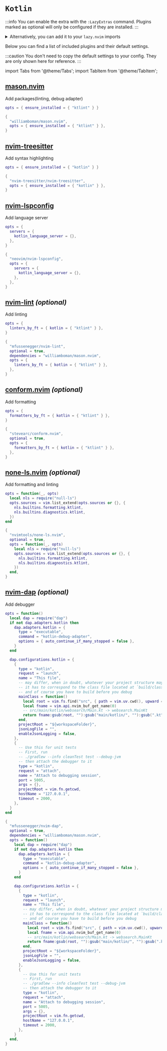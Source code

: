# `Kotlin`

<!-- plugins:start -->

:::info
You can enable the extra with the `:LazyExtras` command.
Plugins marked as optional will only be configured if they are installed.
:::

<details>
<summary>Alternatively, you can add it to your <code>lazy.nvim</code> imports</summary>

```lua title="lua/config/lazy.lua" {4}
require("lazy").setup({
  spec = {
    { "LazyVim/LazyVim", import = "lazyvim.plugins" },
    { import = "lazyvim.plugins.extras.lang.kotlin" },
    { import = "plugins" },
  },
})
```

</details>

Below you can find a list of included plugins and their default settings.

:::caution
You don't need to copy the default settings to your config.
They are only shown here for reference.
:::

import Tabs from '@theme/Tabs';
import TabItem from '@theme/TabItem';

## [mason.nvim](https://github.com/williamboman/mason.nvim)

 Add packages(linting, debug adapter)


<Tabs>

<TabItem value="opts" label="Options">

```lua
opts = { ensure_installed = { "ktlint" } }
```

</TabItem>


<TabItem value="code" label="Full Spec">

```lua
{
  "williamboman/mason.nvim",
  opts = { ensure_installed = { "ktlint" } },
}
```

</TabItem>

</Tabs>

## [nvim-treesitter](https://github.com/nvim-treesitter/nvim-treesitter)

 Add syntax highlighting


<Tabs>

<TabItem value="opts" label="Options">

```lua
opts = { ensure_installed = { "kotlin" } }
```

</TabItem>


<TabItem value="code" label="Full Spec">

```lua
{
  "nvim-treesitter/nvim-treesitter",
  opts = { ensure_installed = { "kotlin" } },
}
```

</TabItem>

</Tabs>

## [nvim-lspconfig](https://github.com/neovim/nvim-lspconfig)

 Add language server


<Tabs>

<TabItem value="opts" label="Options">

```lua
opts = {
  servers = {
    kotlin_language_server = {},
  },
}
```

</TabItem>


<TabItem value="code" label="Full Spec">

```lua
{
  "neovim/nvim-lspconfig",
  opts = {
    servers = {
      kotlin_language_server = {},
    },
  },
}
```

</TabItem>

</Tabs>

## [nvim-lint](https://github.com/mfussenegger/nvim-lint) _(optional)_

 Add linting


<Tabs>

<TabItem value="opts" label="Options">

```lua
opts = {
  linters_by_ft = { kotlin = { "ktlint" } },
}
```

</TabItem>


<TabItem value="code" label="Full Spec">

```lua
{
  "mfussenegger/nvim-lint",
  optional = true,
  dependencies = "williamboman/mason.nvim",
  opts = {
    linters_by_ft = { kotlin = { "ktlint" } },
  },
}
```

</TabItem>

</Tabs>

## [conform.nvim](https://github.com/stevearc/conform.nvim) _(optional)_

 Add formatting


<Tabs>

<TabItem value="opts" label="Options">

```lua
opts = {
  formatters_by_ft = { kotlin = { "ktlint" } },
}
```

</TabItem>


<TabItem value="code" label="Full Spec">

```lua
{
  "stevearc/conform.nvim",
  optional = true,
  opts = {
    formatters_by_ft = { kotlin = { "ktlint" } },
  },
}
```

</TabItem>

</Tabs>

## [none-ls.nvim](https://github.com/nvimtools/none-ls.nvim) _(optional)_

 Add formatting and linting


<Tabs>

<TabItem value="opts" label="Options">

```lua
opts = function(_, opts)
  local nls = require("null-ls")
  opts.sources = vim.list_extend(opts.sources or {}, {
    nls.builtins.formatting.ktlint,
    nls.builtins.diagnostics.ktlint,
  })
end
```

</TabItem>


<TabItem value="code" label="Full Spec">

```lua
{
  "nvimtools/none-ls.nvim",
  optional = true,
  opts = function(_, opts)
    local nls = require("null-ls")
    opts.sources = vim.list_extend(opts.sources or {}, {
      nls.builtins.formatting.ktlint,
      nls.builtins.diagnostics.ktlint,
    })
  end,
}
```

</TabItem>

</Tabs>

## [nvim-dap](https://github.com/mfussenegger/nvim-dap) _(optional)_

 Add debugger


<Tabs>

<TabItem value="opts" label="Options">

```lua
opts = function()
  local dap = require("dap")
  if not dap.adapters.kotlin then
    dap.adapters.kotlin = {
      type = "executable",
      command = "kotlin-debug-adapter",
      options = { auto_continue_if_many_stopped = false },
    }
  end

  dap.configurations.kotlin = {
    {
      type = "kotlin",
      request = "launch",
      name = "This file",
      -- may differ, when in doubt, whatever your project structure may be,
      -- it has to correspond to the class file located at `build/classes/`
      -- and of course you have to build before you debug
      mainClass = function()
        local root = vim.fs.find("src", { path = vim.uv.cwd(), upward = true, stop = vim.env.HOME })[1] or ""
        local fname = vim.api.nvim_buf_get_name(0)
        -- src/main/kotlin/websearch/Main.kt -> websearch.MainKt
        return fname:gsub(root, ""):gsub("main/kotlin/", ""):gsub(".kt", "Kt"):gsub("/", "."):sub(2, -1)
      end,
      projectRoot = "${workspaceFolder}",
      jsonLogFile = "",
      enableJsonLogging = false,
    },
    {
      -- Use this for unit tests
      -- First, run
      -- ./gradlew --info cleanTest test --debug-jvm
      -- then attach the debugger to it
      type = "kotlin",
      request = "attach",
      name = "Attach to debugging session",
      port = 5005,
      args = {},
      projectRoot = vim.fn.getcwd,
      hostName = "127.0.0.1",
      timeout = 2000,
    },
  }
end
```

</TabItem>


<TabItem value="code" label="Full Spec">

```lua
{
  "mfussenegger/nvim-dap",
  optional = true,
  dependencies = "williamboman/mason.nvim",
  opts = function()
    local dap = require("dap")
    if not dap.adapters.kotlin then
      dap.adapters.kotlin = {
        type = "executable",
        command = "kotlin-debug-adapter",
        options = { auto_continue_if_many_stopped = false },
      }
    end

    dap.configurations.kotlin = {
      {
        type = "kotlin",
        request = "launch",
        name = "This file",
        -- may differ, when in doubt, whatever your project structure may be,
        -- it has to correspond to the class file located at `build/classes/`
        -- and of course you have to build before you debug
        mainClass = function()
          local root = vim.fs.find("src", { path = vim.uv.cwd(), upward = true, stop = vim.env.HOME })[1] or ""
          local fname = vim.api.nvim_buf_get_name(0)
          -- src/main/kotlin/websearch/Main.kt -> websearch.MainKt
          return fname:gsub(root, ""):gsub("main/kotlin/", ""):gsub(".kt", "Kt"):gsub("/", "."):sub(2, -1)
        end,
        projectRoot = "${workspaceFolder}",
        jsonLogFile = "",
        enableJsonLogging = false,
      },
      {
        -- Use this for unit tests
        -- First, run
        -- ./gradlew --info cleanTest test --debug-jvm
        -- then attach the debugger to it
        type = "kotlin",
        request = "attach",
        name = "Attach to debugging session",
        port = 5005,
        args = {},
        projectRoot = vim.fn.getcwd,
        hostName = "127.0.0.1",
        timeout = 2000,
      },
    }
  end,
}
```

</TabItem>

</Tabs>

<!-- plugins:end -->
